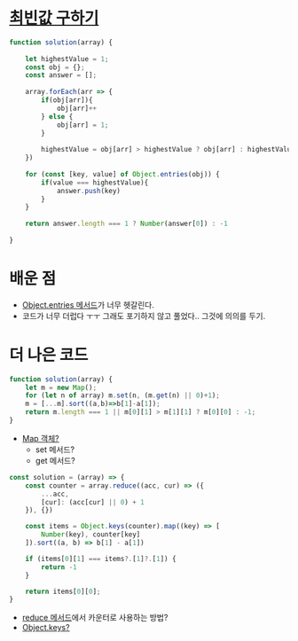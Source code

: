 # [최빈값 구하기](https://school.programmers.co.kr/learn/courses/30/lessons/120812)

```js
function solution(array) {
    
    let highestValue = 1;
    const obj = {};
    const answer = [];
    
    array.forEach(arr => {
        if(obj[arr]){
            obj[arr]++
        } else {
            obj[arr] = 1;
        }
        
        highestValue = obj[arr] > highestValue ? obj[arr] : highestValue;
    })
    
    for (const [key, value] of Object.entries(obj)) {
        if(value === highestValue){
            answer.push(key)
        }
    }
    
    return answer.length === 1 ? Number(answer[0]) : -1
    
}
```

# 배운 점
- [Object.entries 메서드](https://developer.mozilla.org/en-US/docs/Web/JavaScript/Reference/Global_Objects/Object/entries)가 너무 헷갈린다.
- 코드가 너무 더럽다 ㅜㅜ 그래도 포기하지 않고 풀었다.. 그것에 의의를 두기.

# 더 나은 코드
```js
function solution(array) {
    let m = new Map();
    for (let n of array) m.set(n, (m.get(n) || 0)+1);
    m = [...m].sort((a,b)=>b[1]-a[1]);
    return m.length === 1 || m[0][1] > m[1][1] ? m[0][0] : -1;
}
```
- [Map 객체?](https://developer.mozilla.org/en-US/docs/Web/JavaScript/Reference/Global_Objects/Map)
	- set 메서드?
	- get 메서드?

```js
const solution = (array) => {
    const counter = array.reduce((acc, cur) => ({
        ...acc,
        [cur]: (acc[cur] || 0) + 1
    }), {})

    const items = Object.keys(counter).map((key) => [
        Number(key), counter[key]
    ]).sort((a, b) => b[1] - a[1])

    if (items[0][1] === items?.[1]?.[1]) {
        return -1
    }

    return items[0][0];
}
```
- [reduce 메서드](https://developer.mozilla.org/en-US/docs/Web/JavaScript/Reference/Global_Objects/Array/reduce)에서 카운터로 사용하는 방법?
- [Object.keys?](https://developer.mozilla.org/en-US/docs/Web/JavaScript/Reference/Global_Objects/Object/keys)
